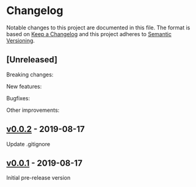 # Changelog

Notable changes to this project are documented in this file. The format is based on [Keep a Changelog](https://keepachangelog.com/en/1.0.0/) and this project adheres to [Semantic Versioning](https://semver.org/spec/v2.0.0.html).

## [Unreleased]

Breaking changes:

New features:

Bugfixes:

Other improvements:

## [v0.0.2](https://github.com/purescript/purescript-safe-coerce/releases/tag/v0.0.2) - 2019-08-17

Update .gitignore

## [v0.0.1](https://github.com/purescript/purescript-safe-coerce/releases/tag/v0.0.1) - 2019-08-17

Initial pre-release version

